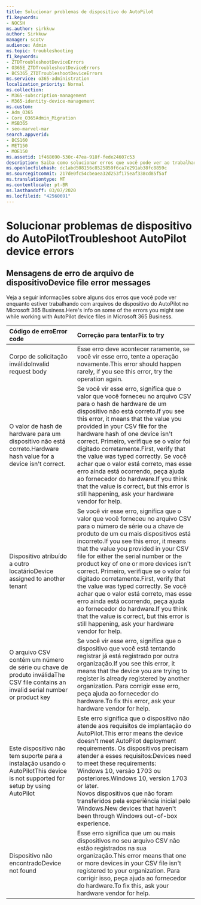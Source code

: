 ```yaml
---
title: Solucionar problemas de dispositivo do AutoPilot
f1.keywords:
- NOCSH
ms.author: sirkkuw
author: Sirkkuw
manager: scotv
audience: Admin
ms.topic: troubleshooting
f1_keywords:
- ZTDTroubleshootDeviceErrors
- O365E_ZTDTroubleshootDeviceErrors
- BCS365_ZTDTroubleshootDeviceErrors
ms.service: o365-administration
localization_priority: Normal
ms.collection:
- M365-subscription-management
- M365-identity-device-management
ms.custom:
- Adm_O365
- Core_O365Admin_Migration
- MSB365
- seo-marvel-mar
search.appverid:
- BCS160
- MET150
- MOE150
ms.assetid: 1f468690-530c-47ea-918f-fede24607c53
description: Saiba como solucionar erros que você pode ver ao trabalhar com arquivos de dispositivo piloto no Microsoft 365 Business.
ms.openlocfilehash: dc1abd508156c8525859f6ca7e291ab38fc8859c
ms.sourcegitcommit: 217de0fc54cbeaea32d253f175eaf338cd85f5af
ms.translationtype: MT
ms.contentlocale: pt-BR
ms.lasthandoff: 03/07/2020
ms.locfileid: "42560691"
---
```

# <a name="troubleshoot-autopilot-device-errors"></a><span data-ttu-id="fd90a-103">Solucionar problemas de dispositivo do AutoPilot</span><span class="sxs-lookup"><span data-stu-id="fd90a-103">Troubleshoot AutoPilot device errors</span></span>

## <a name="device-file-error-messages"></a><span data-ttu-id="fd90a-104">Mensagens de erro de arquivo de dispositivo</span><span class="sxs-lookup"><span data-stu-id="fd90a-104">Device file error messages</span></span>

<span data-ttu-id="fd90a-105">Veja a seguir informações sobre alguns dos erros que você pode ver enquanto estiver trabalhando com arquivos de dispositivo do AutoPilot no Microsoft 365 Business.</span><span class="sxs-lookup"><span data-stu-id="fd90a-105">Here's info on some of the errors you might see while working with AutoPilot device files in Microsoft 365 Business.</span></span> 
  
|<span data-ttu-id="fd90a-106">**Código de erro**</span><span class="sxs-lookup"><span data-stu-id="fd90a-106">**Error code**</span></span>|<span data-ttu-id="fd90a-107">**Correção para tentar**</span><span class="sxs-lookup"><span data-stu-id="fd90a-107">**Fix to try**</span></span>|
|:-----|:-----|
|<span data-ttu-id="fd90a-108">Corpo de solicitação inválido</span><span class="sxs-lookup"><span data-stu-id="fd90a-108">Invalid request body</span></span>  <br/> |<span data-ttu-id="fd90a-109">Esse erro deve acontecer raramente, se você vir esse erro, tente a operação novamente.</span><span class="sxs-lookup"><span data-stu-id="fd90a-109">This error should happen rarely, if you see this error, try the operation again.</span></span>  <br/> |
|<span data-ttu-id="fd90a-110">O valor de hash de hardware para um dispositivo não está correto.</span><span class="sxs-lookup"><span data-stu-id="fd90a-110">Hardware hash value for a device isn't correct.</span></span>  <br/> |<span data-ttu-id="fd90a-111">Se você vir esse erro, significa que o valor que você forneceu no arquivo CSV para o hash de hardware de um dispositivo não está correto.</span><span class="sxs-lookup"><span data-stu-id="fd90a-111">If you see this error, it means that the value you provided in your CSV file for the hardware hash of one device isn't correct.</span></span> <span data-ttu-id="fd90a-112">Primeiro, verifique se o valor foi digitado corretamente.</span><span class="sxs-lookup"><span data-stu-id="fd90a-112">First, verify that the value was typed correctly.</span></span> <span data-ttu-id="fd90a-113">Se você achar que o valor está correto, mas esse erro ainda está ocorrendo, peça ajuda ao fornecedor do hardware.</span><span class="sxs-lookup"><span data-stu-id="fd90a-113">If you think that the value is correct, but this error is still happening, ask your hardware vendor for help.</span></span>  <br/> |
|<span data-ttu-id="fd90a-114">Dispositivo atribuído a outro locatário</span><span class="sxs-lookup"><span data-stu-id="fd90a-114">Device assigned to another tenant</span></span>  <br/> |<span data-ttu-id="fd90a-115">Se você vir esse erro, significa que o valor que você forneceu no arquivo CSV para o número de série ou a chave de produto de um ou mais dispositivos está incorreto.</span><span class="sxs-lookup"><span data-stu-id="fd90a-115">If you see this error, it means that the value you provided in your CSV file for either the serial number or the product key of one or more devices isn't correct.</span></span> <span data-ttu-id="fd90a-116">Primeiro, verifique se o valor foi digitado corretamente.</span><span class="sxs-lookup"><span data-stu-id="fd90a-116">First, verify that the value was typed correctly.</span></span> <span data-ttu-id="fd90a-117">Se você achar que o valor está correto, mas esse erro ainda está ocorrendo, peça ajuda ao fornecedor do hardware.</span><span class="sxs-lookup"><span data-stu-id="fd90a-117">If you think that the value is correct, but this error is still happening, ask your hardware vendor for help.</span></span>  <br/> |
|<span data-ttu-id="fd90a-118">O arquivo CSV contém um número de série ou chave de produto inválida</span><span class="sxs-lookup"><span data-stu-id="fd90a-118">The CSV file contains an invalid serial number or product key</span></span>  <br/> |<span data-ttu-id="fd90a-119">Se você vir esse erro, significa que o dispositivo que você está tentando registrar já está registrado por outra organização.</span><span class="sxs-lookup"><span data-stu-id="fd90a-119">If you see this error, it means that the device you are trying to register is already registered by another organization.</span></span> <span data-ttu-id="fd90a-120">Para corrigir esse erro, peça ajuda ao fornecedor do hardware.</span><span class="sxs-lookup"><span data-stu-id="fd90a-120">To fix this error, ask your hardware vendor for help.</span></span>  <br/> |
|<span data-ttu-id="fd90a-121">Este dispositivo não tem suporte para a instalação usando o AutoPilot</span><span class="sxs-lookup"><span data-stu-id="fd90a-121">This device is not supported for setup by using AutoPilot</span></span>  <br/> | <span data-ttu-id="fd90a-122">Este erro significa que o dispositivo não atende aos requisitos de implantação do AutoPilot.</span><span class="sxs-lookup"><span data-stu-id="fd90a-122">This error means the device doesn't meet AutoPilot deployment requirements.</span></span> <span data-ttu-id="fd90a-123">Os dispositivos precisam atender a esses requisitos:</span><span class="sxs-lookup"><span data-stu-id="fd90a-123">Devices need to meet these requirements:</span></span>  <br/>  <span data-ttu-id="fd90a-124">Windows 10, versão 1703 ou posteriores.</span><span class="sxs-lookup"><span data-stu-id="fd90a-124">Windows 10, version 1703 or later.</span></span>  <br/>  <span data-ttu-id="fd90a-125">Novos dispositivos que não foram transferidos pela experiência inicial pelo Windows.</span><span class="sxs-lookup"><span data-stu-id="fd90a-125">New devices that haven't been through Windows out-of-box experience.</span></span>  <br/> |
|<span data-ttu-id="fd90a-126">Dispositivo não encontrado</span><span class="sxs-lookup"><span data-stu-id="fd90a-126">Device not found</span></span>  <br/> |<span data-ttu-id="fd90a-127">Esse erro significa que um ou mais dispositivos no seu arquivo CSV não estão registrados na sua organização.</span><span class="sxs-lookup"><span data-stu-id="fd90a-127">This error means that one or more devices in your CSV file isn't registered to your organization.</span></span> <span data-ttu-id="fd90a-128">Para corrigir isso, peça ajuda ao fornecedor do hardware.</span><span class="sxs-lookup"><span data-stu-id="fd90a-128">To fix this, ask your hardware vendor for help.</span></span>  <br/> |
